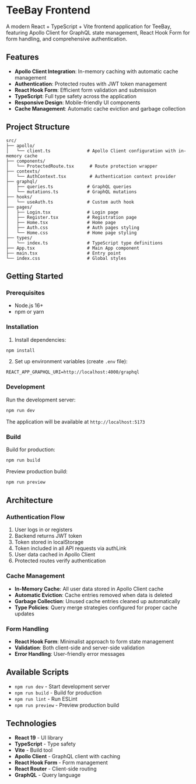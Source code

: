 # TeeBay Frontend

A modern React + TypeScript + Vite frontend application for TeeBay, featuring Apollo Client for GraphQL state management, React Hook Form for form handling, and comprehensive authentication.

## Features

- **Apollo Client Integration**: In-memory caching with automatic cache management
- **Authentication**: Protected routes with JWT token management
- **React Hook Form**: Efficient form validation and submission
- **TypeScript**: Full type safety across the application
- **Responsive Design**: Mobile-friendly UI components
- **Cache Management**: Automatic cache eviction and garbage collection

## Project Structure

```
src/
├── apollo/
│   └── client.ts              # Apollo Client configuration with in-memory cache
├── components/
│   └── ProtectedRoute.tsx      # Route protection wrapper
├── contexts/
│   └── AuthContext.tsx         # Authentication context provider
├── graphql/
│   ├── queries.ts             # GraphQL queries
│   └── mutations.ts           # GraphQL mutations
├── hooks/
│   └── useAuth.ts             # Custom auth hook
├── pages/
│   ├── Login.tsx              # Login page
│   ├── Register.tsx           # Registration page
│   ├── Home.tsx               # Home page
│   ├── Auth.css               # Auth pages styling
│   └── Home.css               # Home page styling
├── types/
│   └── index.ts               # TypeScript type definitions
├── App.tsx                    # Main App component
├── main.tsx                   # Entry point
└── index.css                  # Global styles
```

## Getting Started

### Prerequisites

- Node.js 16+
- npm or yarn

### Installation

1. Install dependencies:

```bash
npm install
```

2. Set up environment variables (create `.env` file):

```
REACT_APP_GRAPHQL_URI=http://localhost:4000/graphql
```

### Development

Run the development server:

```bash
npm run dev
```

The application will be available at `http://localhost:5173`

### Build

Build for production:

```bash
npm run build
```

Preview production build:

```bash
npm run preview
```

## Architecture

### Authentication Flow

1. User logs in or registers
2. Backend returns JWT token
3. Token stored in localStorage
4. Token included in all API requests via authLink
5. User data cached in Apollo Client
6. Protected routes verify authentication

### Cache Management

- **In-Memory Cache**: All user data stored in Apollo Client cache
- **Automatic Eviction**: Cache entries removed when data is deleted
- **Garbage Collection**: Unused cache entries cleaned up automatically
- **Type Policies**: Query merge strategies configured for proper cache updates

### Form Handling

- **React Hook Form**: Minimalist approach to form state management
- **Validation**: Both client-side and server-side validation
- **Error Handling**: User-friendly error messages

## Available Scripts

- `npm run dev` - Start development server
- `npm run build` - Build for production
- `npm run lint` - Run ESLint
- `npm run preview` - Preview production build

## Technologies

- **React 19** - UI library
- **TypeScript** - Type safety
- **Vite** - Build tool
- **Apollo Client** - GraphQL client with caching
- **React Hook Form** - Form management
- **React Router** - Client-side routing
- **GraphQL** - Query language

